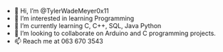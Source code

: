 - 👋 Hi, I’m @TylerWadeMeyer0x11
- 👀 I’m interested in learning Programming
- 🌱 I’m currently learning C, C++, SQL, Java Python
- 💞️ I’m looking to collaborate on Arduino and C programming projects.
- 📫 Reach me at 063 670 3543

<!---
TylerWadeMeyer0x11/TylerWadeMeyer0x11 is a ✨ special ✨ repository because its `README.md` (this file) appears on your GitHub profile.
You can click the Preview link to take a look at your changes.
--->
